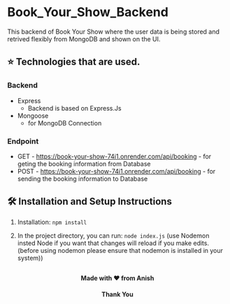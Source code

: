 # Book_Your_Show_Backend

This backend of Book Your Show where the user data is being stored and retrived flexibly from MongoDB and shown on the UI.

## ⭐ Technologies that are used.
### Backend
-  Express
      - Backend is based on Express.Js
-  Mongoose
      - for MongoDB Connection

### Endpoint
- GET - https://book-your-show-74i1.onrender.com/api/booking
       - for geting the booking information from Database
- POST - https://book-your-show-74i1.onrender.com/api/booking
       - for sending the booking information to Database 

## 🛠 Installation and Setup Instructions

1. Installation: `npm install`

2. In the project directory, you can run: `node index.js`
(use Nodemon insted Node if you want that changes will reload if you make edits.
(before using nodemon please ensure that nodemon is installed in your system))


##
<h4 align="center">Made with ❤️ from Anish</h4>
<h4 align="center">Thank You</h4>
